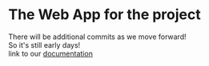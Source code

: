 # The Web App for the project
There will be additional commits as we move forward!<br/>
So it's still early days!<br/>
link to our [documentation](https://docs.google.com/document/d/1402N2EjcMnzjCcaw5d_oRT4_ZYVZMcyKTWUovhdAM4Y)
